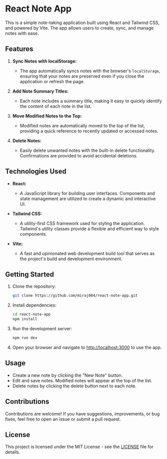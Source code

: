 # React Note App

This is a simple note-taking application built using React and Tailwind CSS, and powered by Vite. The app allows users to create, sync, and manage notes with ease.

## Features

1. **Sync Notes with localStorage:**
    - The app automatically syncs notes with the browser's `localStorage`, ensuring that your notes are preserved even if you close the application or refresh the page.

2. **Add Note Summary Titles:**
    - Each note includes a summary title, making it easy to quickly identify the content of each note in the list.

3. **Move Modified Notes to the Top:**
    - Modified notes are automatically moved to the top of the list, providing a quick reference to recently updated or accessed notes.

4. **Delete Notes:**
    - Easily delete unwanted notes with the built-in delete functionality. Confirmations are provided to avoid accidental deletions.

## Technologies Used

- **React:**
    - A JavaScript library for building user interfaces. Components and state management are utilized to create a dynamic and interactive UI.

- **Tailwind CSS:**
    - A utility-first CSS framework used for styling the application. Tailwind's utility classes provide a flexible and efficient way to style components.

- **Vite:**
    - A fast and opinionated web development build tool that serves as the project's build and development environment.

## Getting Started

1. Clone the repository:
   ```bash
   git clone https://github.com/miraj004/react-note-app.git
   ```

2. Install dependencies:
   ```bash
   cd react-note-app
   npm install
   ```

3. Run the development server:
   ```bash
   npm run dev
   ```

4. Open your browser and navigate to [http://localhost:3000](http://localhost:3000) to use the app.

## Usage

- Create a new note by clicking the "New Note" button.
- Edit and save notes. Modified notes will appear at the top of the list.
- Delete notes by clicking the delete button next to each note.

## Contributions

Contributions are welcome! If you have suggestions, improvements, or bug fixes, feel free to open an issue or submit a pull request.

## License

This project is licensed under the MIT License - see the [LICENSE](LICENSE) file for details.